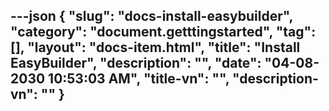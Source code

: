 ---json
{
    "slug": "docs-install-easybuilder",
    "category": "document.getttingstarted",
    "tag": [],
    "layout": "docs-item.html",
    "title": "Install EasyBuilder",
    "description": "",
    "date": "04-08-2030 10:53:03 AM",
    "title-vn": "",
    "description-vn": ""
}
---
